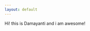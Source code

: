 ```yaml
---
layout: default
---
```


<div class="lead pretty-links">
  Hi! this is Damayanti and i am awesome!
</div>
